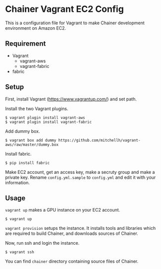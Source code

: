 Chainer Vagrant EC2 Config
==========================

This is a configuration file for Vagrant to make Chainer development environment
on Amazon EC2.


Requirement
-----------

* Vagrant
  * vagrant-aws
  * vagrant-fabric
* fabric


Setup
-----

First, install Vagrant (https://www.vagrantup.com/) and set path.

Install the two Vagrant plugins.

```
$ vagrant plugin install vagrant-aws
$ vagrant plugin install vagrant-fabric
```

Add dummy box.

```
$ vagrant box add dummy https://github.com/mitchellh/vagrant-aws/raw/master/dummy.box
```

Install fabric.

```
$ pip install fabric
```

Make EC2 account, get an access key, make a secruty group and make a private key.
Rename `config.yml.sample` to `config.yml` and edit it with your information.


Usage
-----

`vagrant up` makes a GPU instance on your EC2 account.

```
$ vagrant up
```

`vagrant provision` setups the instance.
It installs tools and libraries which are required to build Chainer, and downloads sources of Chainer.

Now, run ssh and login the instance.

```
$ vagrant ssh
```

You can find `chainer` directory containing source files of Chainer.
